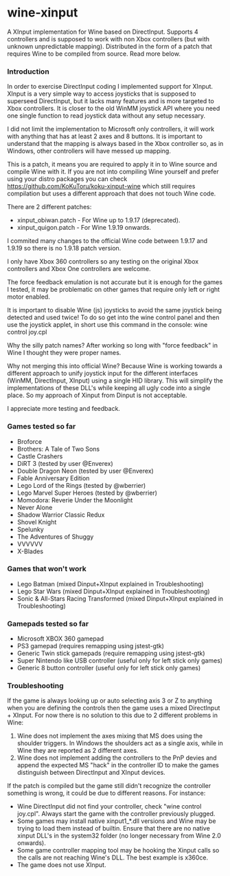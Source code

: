 # wine-xinput

A XInput implementation for Wine based on DirectInput. Supports 4 controllers and is supposed to work with non Xbox controllers (but with unknown unpredictable mapping). Distributed in the form of a patch that requires Wine to be compiled from source. Read more below.

### Introduction

In order to exercise DirectInput coding I implemented support for XInput. XInput is a very simple way to access joysticks that is supposed to superseed DirectInput, but it lacks many features and is more targeted to Xbox controllers. It is closer to the old WinMM joystick API where you need one single function to read joystick data without any setup necessary.

I did not limit the implementation to Microsoft only controllers, it will work with anything that has at least 2 axes and 8 buttons. It is important to understand that the mapping is always based in the Xbox controller so, as in Windows, other controllers will have messed up mapping.

This is a patch, it means you are required to apply it in to Wine source and compile Wine with it. If you are not into compiling Wine yourself and prefer using your distro packages you can check https://github.com/KoKuToru/koku-xinput-wine which still requires compilation but uses a different approach that does not touch Wine code.

There are 2 different patches:
* xinput_obiwan.patch - For Wine up to 1.9.17 (deprecated).
* xinput_quigon.patch - For Wine 1.9.19 onwards.

I commited many changes to the official Wine code between 1.9.17 and 1.9.19 so there is no 1.9.18 patch version.

I only have Xbox 360 controllers so any testing on the original Xbox controllers and Xbox One controllers are welcome.

The force feedback emulation is not accurate but it is enough for the games I tested, it may be problematic on other games that require only left or right motor enabled.

It is important to disable Wine (js) joysticks to avoid the same joystick being detected and used twice! To do so get into the wine control panel and then use the joystick applet, in short use this command in the console: wine control joy.cpl

Why the silly patch names? After working so long with "force feedback" in Wine I thought they were proper names.

Why not merging this into official Wine? Because Wine is working towards a different approach to unify joystick input for the different interfaces (WinMM, DirectInput, XInput) using a single HID library. This will simplify the implementations of these DLL's while keeping all ugly code into a single place. So my approach of Xinput from Dinput is not acceptable.

I appreciate more testing and feedback. 

### Games tested so far

* Broforce
* Brothers: A Tale of Two Sons
* Castle Crashers
* DiRT 3 (tested by user @Enverex)
* Double Dragon Neon (tested by user @Enverex)
* Fable Anniversary Edition
* Lego Lord of the Rings (tested by @wberrier)
* Lego Marvel Super Heroes (tested by @wberrier)
* Momodora: Reverie Under the Moonlight
* Never Alone
* Shadow Warrior Classic Redux
* Shovel Knight
* Spelunky
* The Adventures of Shuggy
* VVVVVV
* X-Blades

### Games that won't work

* Lego Batman (mixed Dinput+XInput explained in Troubleshooting)
* Lego Star Wars (mixed Dinput+XInput explained in Troubleshooting)
* Sonic & All-Stars Racing Transformed (mixed Dinput+XInput explained in Troubleshooting)

### Gamepads tested so far

* Microsoft XBOX 360 gamepad
* PS3 gamepad (requires remapping using jstest-gtk)
* Generic Twin stick gamepads (require remapping using jstest-gtk)
* Super Nintendo like USB controller (useful only for left stick only games)
* Generic 8 button controller (useful only for left stick only games)

### Troubleshooting

If the game is always looking up or auto selecting axis 3 or Z to anything when you are defining the controls then the game uses a mixed DirectInput + XInput. For now there is no solution to this due to 2 different problems in Wine:

1. Wine does not implement the axes mixing that MS does using the shoulder triggers. In Windows the shoulders act as a single axis, while in Wine they are reported as 2 different axes.
2. Wine does not implement adding the controllers to the PnP devies and append the expected MS "hack" in the controller ID to make the games distinguish between DirectInput and XInput devices.

If the patch is compiled but the game still didn't recognize the controller something is wrong, it could be due to different reasons. For instance:
* Wine DirectInput did not find your controller, check "wine control joy.cpl". Always start the game with the controller previously plugged.
* Some games may install native xinput1\_\*.dll versions and Wine may be trying to load them instead of builtin. Ensure that there are no native xinput DLL's in the system32 folder (no longer necessary from Wine 2.0 onwards).
* Some game controller mapping tool may be hooking the Xinput calls so the calls are not reaching Wine's DLL. The best example is x360ce.
* The game does not use XInput.
